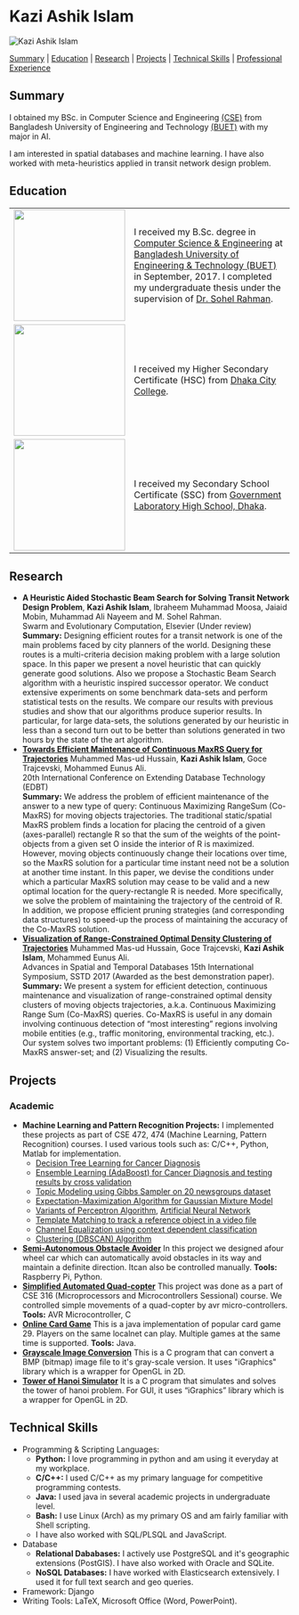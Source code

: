 # Kazi Ashik Islam

![Kazi Ashik Islam](https://drive.google.com/thumbnail?id=12h7Z2T3MzPtBWnNXqlcatddS_lsVPaX6)

[Summary](https://kai10.github.io/#summary) | [Education](https://kai10.github.io/#education) | [Research](https://kai10.github.io/#research) | [Projects](https://kai10.github.io/#projects) | [Technical Skills](https://kai10.github.io/#technical-skills) | [Professional Experience](https://kai10.github.io/#professional-experience)

## Summary
I obtained my BSc. in Computer Science and Engineering [(CSE)](https://cse.buet.ac.bd/) from Bangladesh University of Engineering and Technology [(BUET)](http://www.buet.ac.bd/) with my major in AI.

I am interested in spatial databases and machine learning. I have also worked with meta-heuristics applied in transit network design problem.

## Education
<table>
  <tr>
    <td><img src="https://drive.google.com/thumbnail?id=1K5cVVOjG0ZoGLbPs4i4OyzegO46Ufcn-" width="200"/></td>
    <td>I received my B.Sc. degree in <a href="https://cse.buet.ac.bd/">Computer Science & Engineering</a> at <a href="http://www.buet.ac.bd/">Bangladesh University of Engineering & Technology (BUET)</a> in September, 2017. I completed my undergraduate thesis under the supervision of <a href="https://cse.buet.ac.bd/faculty/facdetail.php?id=msrahman">Dr. Sohel Rahman</a>.</td>
  </tr>
  <tr>
    <td><img src="https://drive.google.com/thumbnail?id=1tQjyguCb2QvMokYtxM-6ESiiMS2I8cEs" width="200"/></td>
    <td>I received my Higher Secondary Certificate (HSC) from <a href="http://www.dhakacitycollege.edu.bd/">Dhaka City College</a>.</td>
  </tr>
  <tr>
    <td><img src="https://drive.google.com/thumbnail?id=1KrQIDpxqT0BFO7b4kAMjWWZANeYScZJp" width="200"></td>
    <td>I received my Secondary School Certificate (SSC) from <a href="www.glabdhaka.edu.bd/">Government Laboratory High School, Dhaka</a>.</td>
  </tr>
</table>

## Research
* **A Heuristic Aided Stochastic Beam Search for Solving Transit Network Design Problem**, **Kazi Ashik Islam**, Ibraheem Muhammad Moosa, Jaiaid Mobin, Muhammad Ali Nayeem and M. Sohel Rahman.  
Swarm and Evolutionary Computation, Elsevier (Under review)  
__Summary:__ Designing efficient routes for a transit network is one of the main problems faced by city planners of the world. Designing these routes is a multi-criteria decision making problem with a large solution space. In this paper we present a novel heuristic that can quickly generate good solutions. Also we propose a Stochastic Beam Search algorithm with a heuristic inspired successor operator. We conduct extensive experiments on some benchmark data-sets and perform statistical tests on the results. We compare our results with previous studies and show that our algorithms produce superior results. In particular, for large data-sets, the solutions generated by our heuristic in less than a second turn out to be better than solutions generated in two hours by the state of the art algorithm.
* **[Towards Efficient Maintenance of Continuous MaxRS Query for Trajectories](http://openproceedings.org/2017/conf/edbt/paper-207.pdf)** Muhammed Mas-ud Hussain, **Kazi Ashik Islam**, Goce Trajcevski, Mohammed Eunus Ali.  
20th International Conference on Extending Database Technology (EDBT)  
__Summary:__ We address the problem of efficient maintenance of the answer to a new type of query: Continuous Maximizing RangeSum (Co-MaxRS) for moving objects trajectories. The traditional static/spatial MaxRS problem finds a location for placing the centroid of a given (axes-parallel) rectangle R so that the sum of the weights of the point-objects from a given set O inside the interior of R is maximized. However, moving objects continuously change their locations over time, so the MaxRS solution for a particular time instant need not be a solution at another time instant. In this paper, we devise the conditions under which a particular MaxRS solution may cease to be valid and a new optimal location for the query-rectangle R is needed. More specifically, we solve the problem of maintaining the trajectory of the centroid of R. In addition, we propose efficient pruning strategies (and corresponding data structures) to speed-up the process of maintaining the accuracy of the Co-MaxRS solution.
* **[Visualization of Range-Constrained Optimal Density Clustering of Trajectories](https://link.springer.com/chapter/10.1007\%2F978-3-319-64367-0_29)** Muhammed Mas-ud Hussain, Goce Trajcevski, **Kazi Ashik Islam**, Mohammed Eunus Ali.  
Advances in Spatial and Temporal Databases 15th International Symposium, SSTD 2017 (Awarded as the best demonstration paper).  
__Summary:__ We present a system for efficient detection, continuous maintenance and visualization of range-constrained optimal density clusters of moving objects trajectories, a.k.a. Continuous Maximizing Range Sum (Co-MaxRS) queries. Co-MaxRS is useful in any domain involving continuous detection of “most interesting” regions involving mobile entities (e.g., traffic monitoring, environmental tracking, etc.). Our system solves two important problems: (1) Efficiently computing Co-MaxRS answer-set; and (2) Visualizing the results.

## Projects
### Academic
* **Machine Learning and Pattern Recognition Projects:** I implemented these projects as part of CSE 472, 474 (Machine Learning, Pattern Recognition) courses. I used various tools such as: C/C++, Python, Matlab for implementation.
  * [Decision Tree Learning for Cancer Diagnosis](https://github.com/KAI10/Decision-Tree-Learning)
  * [Ensemble Learning (AdaBoost) for Cancer Diagnosis and testing results by cross validation](https://github.com/KAI10/Ensemble-Learning)
  * [Topic Modeling using Gibbs Sampler on 20 newsgroups dataset](https://github.com/KAI10/Topic-Modeling-Using-Gibbs-Sampler)
  * [Expectation-Maximization Algorithm for Gaussian Mixture Model](https://github.com/KAI10/EM-Algorithm-for-Gaussian-Mixture-Model)
  * [Variants of Perceptron Algorithm](https://github.com/KAI10/Perceptron-Algorithms), [Artificial Neural Network](https://github.com/KAI10/Artificial-Neural-Network)
  * [Template Matching to track a reference object in a video file](https://github.com/KAI10/Template-Matching)
  * [Channel Equalization using context dependent classification](https://github.com/KAI10/Channel-Equalization)
  * [Clustering (DBSCAN) Algorithm](https://github.com/KAI10/Clustering-Algorithm)
* **[Semi-Autonomous Obstacle Avoider](https://kai10.github.io/Semi-Autonomous-Obstacle-Avoider/)** In this project we designed afour wheel car which can automatically avoid obstacles in its way and maintain a definite direction. Itcan also be controlled manually. **Tools:** Raspberry Pi, Python.
* **[Simplified Automated Quad-copter](https://kai10.github.io/Simplified-Automated-Quad-copter/)** This project was done as a part of CSE 316 (Microprocessors and Microcontrollers Sessional) course. We controlled simple movements of a quad-copter by avr micro-controllers. **Tools:** AVR Microcontroller, C
* **[Online Card Game](https://kai10.github.io/Online-Card-Game-29/)** This is a java implementation of popular card game 29. Players on the same localnet can play. Multiple games at the same time is supported. **Tools:** Java.
* **[Grayscale Image Conversion](https://kai10.github.io/Grayscale-Image-Conversion/)** This is a C program that can convert a BMP (bitmap) image file to it's gray-scale version. It uses "iGraphics" library which is a wrapper for OpenGL in 2D.
* **[Tower of Hanoi Simulator](https://kai10.github.io/Tower-of-Hanoi-Simulator/)** It is a C program that simulates and solves the tower of hanoi problem. For GUI, it uses “iGraphics” library which is a wrapper for OpenGL in 2D.

## Technical Skills
* Programming & Scripting Languages: 
  * **Python:** I love programming in python and am using it everyday at my workplace.
  * **C/C++:** I used C/C++ as my primary language for competitive programming contests.
  * **Java:** I used java in several academic projects in undergraduate level.
  * **Bash:** I use Linux (Arch) as my primary OS and am fairly familiar with Shell scripting.
  * I have also worked with SQL/PLSQL and JavaScript.
* Database
  * **Relational Dababases:** I actively use PostgreSQL and it's geographic extensions (PostGIS). I have also worked with Oracle and SQLite.
  * **NoSQL Databases:** I have worked with Elasticsearch extensively. I used it for full text search and geo queries.
* Framework: Django
* Writing Tools: LaTeX, Microsoft Office (Word, PowerPoint).
